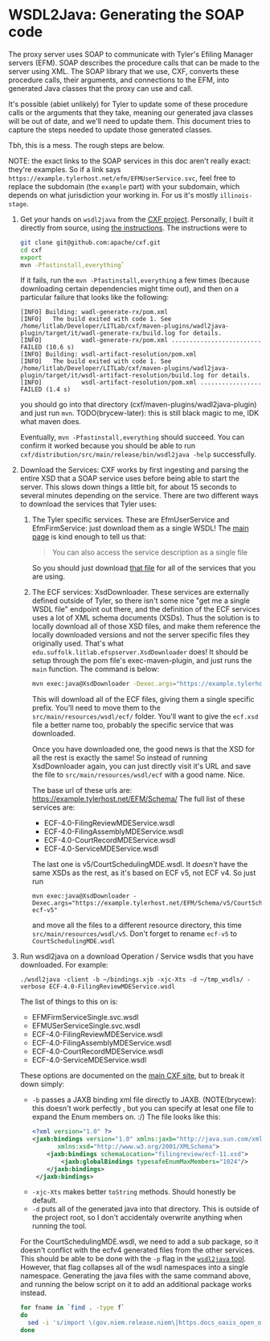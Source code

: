 # WSDL2Java: Generating the SOAP code

The proxy server uses SOAP to communicate with Tyler's Efiling Manager servers (EFM). 
SOAP describes the procedure calls that can be made to the server using XML. The SOAP library
that we use, CXF, converts these procedure calls, their arguments, and connections to the EFM,
into generated Java classes that the proxy can use and call.

It's possible (abiet unlikely) for Tyler to update some of these procedure calls or the arguments
that they take, meaning our generated java classes will be out of date, and we'll need to update
them. This document tries to capture the steps needed to update those generated classes.

Tbh, this is a mess. The rough steps are below.

NOTE: the exact links to the SOAP services in this doc aren't really exact: they're examples.
So if a link says `https://example.tylerhost.net/efm/EFMUserService.svc`, feel free to replace
the subdomain (the `example` part) with your subdomain, which depends on what jurisdiction your
working in. For us it's mostly `illinois-stage`.

1. Get your hands on `wsdl2java` from the [CXF project](https://cxf.apache.org/). 
   Personally, I built it directly from source, using [the instructions](https://github.com/apache/cxf/blob/master/BUILDING.txt).
   The instructions were to 
   ```bash
   git clone git@github.com:apache/cxf.git
   cd cxf
   export 
   mvn -Pfastinstall,everything`
   ```
   If it fails, run the `mvn -Pfastinstall,everything` a few times (because downloading certain dependencies might time out),
   and then on a particular failure that looks like the following:
   ```
   [INFO] Building: wadl-generate-rx/pom.xml
   [INFO]   The build exited with code 1. See /home/litlab/Developer/LITLab/cxf/maven-plugins/wadl2java-plugin/target/it/wadl-generate-rx/build.log for details.
   [INFO]           wadl-generate-rx/pom.xml ......................... FAILED (10.6 s)
   [INFO] Building: wsdl-artifact-resolution/pom.xml
   [INFO]   The build exited with code 1. See /home/litlab/Developer/LITLab/cxf/maven-plugins/wadl2java-plugin/target/it/wsdl-artifact-resolution/build.log for details.
   [INFO]           wsdl-artifact-resolution/pom.xml ................. FAILED (1.4 s)
   ```
   you should go into that directory (cxf/maven-plugins/wadl2java-plugin) and just run `mvn`.
   TODO(brycew-later): this is still black magic to me, IDK what maven does.
 
   Eventually, `mvn -Pfastinstall,everything` should succeed. You can confirm it worked
   because you should be able to run `cxf/distribution/src/main/release/bin/wsdl2java -help`
   successfully.

1. Download the Services:
   CXF works by first ingesting and parsing the entire XSD that a SOAP service uses before
   being able to start the server. This slows down things a little bit, for about 15 seconds to several
   minutes depending on the service. There are two different ways to download the services that Tyler uses:
   1. The Tyler specific services. These are EfmUserService and EfmFirmService: just download them as a single WSDL!
      The [main page](https://example.tylerhost.net/efm/EFMUserService.svc) is kind enough to tell us that:
      
      > You can also access the service description as a single file
      
      So you should just download [that file](https://example.tylerhost.net/EFM/EFMUserService.svc?singleWsdl)
      for all of the services that you are using.
   
   1. The ECF services: XsdDownloader. These services are externally defined outside of Tyler, so there isn't
      some nice "get me a single WSDL file" endpoint out there, and the definition of the ECF services uses a
      lot of XML schema documents (XSDs). Thus the solution is to locally download all of those XSD files, and
      make them reference the locally downloaded versions and not the server specific files they originally used.
      That's what `edu.suffolk.litlab.efspserver.XsdDownloader` does! It should be setup through 
      the pom file's exec-maven-plugin, and just runs the `main` function. The command is below:
      ```bash
      mvn exec:java@XsdDownloader -Dexec.args="https://example.tylerhost.net/EFM/Schema/ECF-4.0-FilingReviewMDEService.wsdl ecf"
      ```
      
      This will download all of the ECF files, giving them a single specific prefix. You'll need to move them
      to the `src/main/resources/wsdl/ecf/` folder. You'll want to give the `ecf.xsd` file a better name too, 
      probably the specific service that was downloaded.
      
      Once you have downloaded one, the good news is that the XSD for all the rest is exactly the same!
      So instead of running XsdDownloader again, you can just directly visit it's URL and save the file
      to `src/main/resources/wsdl/ecf` with a good name. Nice.
      
      The base url of these urls are: https://example.tylerhost.net/EFM/Schema/
      The full list of these services are:
      * ECF-4.0-FilingReviewMDEService.wsdl
      * ECF-4.0-FilingAssemblyMDEService.wsdl
      * ECF-4.0-CourtRecordMDEService.wsdl
      * ECF-4.0-ServiceMDEService.wsdl
      
      The last one is v5/CourtSchedulingMDE.wsdl. It _doesn't_ have the same XSDs as the rest, as it's based on 
      ECF v5, not ECF v4. So just run 
      ```
      mvn exec:java@XsdDownloader -Dexec.args="https://example.tylerhost.net/EFM/Schema/v5/CourtScheduling.wsdl ecf-v5"
      ```
      and move all the files to a different resource directory, this time `src/main/resources/wsdl/v5`.
      Don't forget to rename `ecf-v5` to `CourtSchedulingMDE.wsdl`
   

1. Run wsdl2java on a download Operation / Service wsdls that you have downloaded. For example:

   ```
   ./wsdl2java -client -b ~/bindings.xjb -xjc-Xts -d ~/tmp_wsdls/ -verbose ECF-4.0-FilingReviewMDEService.wsdl
   ```
   
   The list of things to this on is:
   * EFMFirmServiceSingle.svc.wsdl
   * EFMUSerServiceSingle.svc.wsdl
   * ECF-4.0-FilingReviewMDEService.wsdl
   * ECF-4.0-FilingAssemblyMDEService.wsdl
   * ECF-4.0-CourtRecordMDEService.wsdl
   * ECF-4.0-ServiceMDEService.wsdl
   

   These options are documented on the [main CXF site](http://cxf.apache.org/docs/wsdl-to-java.html),
   but to break it down simply:

   * `-b` passes a JAXB binding xml file directly to JAXB. 
      (NOTE(brycew): this doesn't work perfectly , but you can specify at lesat one file to expand the Enum members on. :/)
      The file looks like this:
      ```xml
      <?xml version="1.0" ?>
      <jaxb:bindings version="1.0" xmlns:jaxb="http://java.sun.com/xml/ns/jaxb"
	         xmlns:xsd="http://www.w3.org/2001/XMLSchema">
          <jaxb:bindings schemaLocation="filingreview/ecf-11.xsd"> 
              <jaxb:globalBindings typesafeEnumMaxMembers="1024"/>
          </jaxb:bindings>
       </jaxb:bindings>
      ```
   * `-xjc-Xts` makes better `toString` methods. Should honestly be default.
   * `-d` puts all of the generated java into that directory. This is outside of the project root, so I don't accidentaly
     overwrite anything when running the tool.

   For the CourtSchedulingMDE.wsdl, we need to add a sub package, so it doesn't conflict with the ecfv4 generated files from the other
   services. This should be able to be done with the `-p` flag in the [`wsdl2java` tool](https://cxf.apache.org/docs/wsdl-to-java.html).
   However, that flag collapses all of the wsdl namespaces into a single namespace. Generating the java files with the same command above,
   and running the below script on it to add an additional package works instead.

   ```bash
   for fname in `find . -type f`
   do
     sed -i 's/import \(gov.niem.release.niem\|https.docs_oasis_open_org\|ietf.params.xml.ns.icalendar_2\|org.w3._2000._09.xmldsig_\|oasis.names.specification.ubl.schema.xsd\|tyler.ecf.v5_0\|un.unece.uncefact.data.specification\)/import ecfv5.\1/g' $fname
   done
   ```

